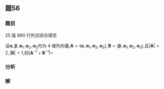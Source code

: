## 题56
### 题目
25 版 880 行列式综合填空 

设$\mathbf{\alpha },\mathbf{\beta },{\mathbf{\alpha }}_{1},{\mathbf{\alpha }}_{2},{\mathbf{\alpha }}_{3}$均为 4 维列向量,$\mathbf{A} = ( {\mathbf{\alpha },{\mathbf{\alpha }}_{1},{\mathbf{\alpha }}_{2},{\mathbf{\alpha }}_{3}}) ,\mathbf{B} = ( {\mathbf{\beta },{\mathbf{\alpha }}_{1},{\mathbf{\alpha }}_{2},{\mathbf{\alpha }}_{3}})$,且$| \mathbf{A}|  = 2,| \mathbf{B}|  = 1$,则$| {{\mathbf{A}}^{-1} + {\mathbf{B}}^{-1}}|  =$
### 分析

### 解